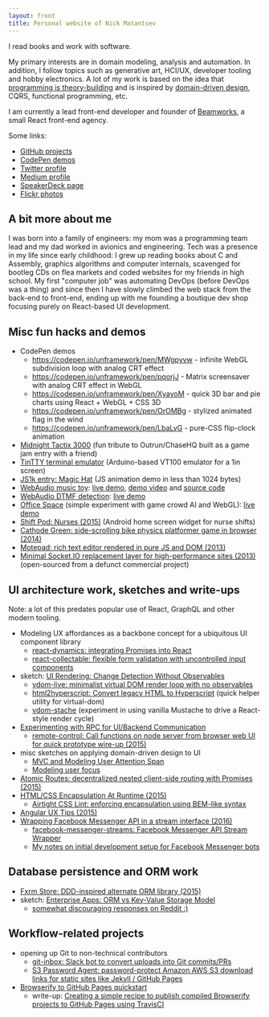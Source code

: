 ```yaml
---
layout: front
title: Personal website of Nick Matantsev
---
```


I read books and work with software.

My primary interests are in domain modeling, analysis and automation. In addition, I follow topics such as generative art, HCI/UX, developer tooling and hobby electronics. A lot of my work is based on the idea that [programming is theory-building](http://www.dc.uba.ar/materias/plp/cursos/material/programmingAsTheoryBuilding) and is inspired by [domain-driven design](https://en.wikipedia.org/wiki/Domain-driven_design), CQRS, functional programming, etc.

I am currently a lead front-end developer and founder of [Beamworks](https://beamworks.io), a small React front-end agency.

Some links:

- [GitHub projects](https://github.com/unframework)
- [CodePen demos](http://codepen.io/unframework/)
- [Twitter profile](https://twitter.com/unframework)
- [Medium profile](https://medium.com/@unframework)
- [SpeakerDeck page](https://speakerdeck.com/unframework)
- [Flickr photos](https://www.flickr.com/photos/nickmatantsev/)

## A bit more about me

I was born into a family of engineers: my mom was a programming team lead and my dad worked in avionics and engineering. Tech was a presence in my life since early childhood: I grew up reading books about C and Assembly, graphics algorithms and computer internals, scavenged for bootleg CDs on flea markets and coded websites for my friends in high school. My first "computer job" was automating DevOps (before DevOps was a thing) and since then I have slowly climbed the web stack from the back-end to front-end, ending up with me founding a boutique dev shop focusing purely on React-based UI development.

## Misc fun hacks and demos

* CodePen demos
    * https://codepen.io/unframework/pen/MWgpyvw - infinite WebGL subdivision loop with analog CRT effect
    * https://codepen.io/unframework/pen/pqorjJ - Matrix screensaver with analog CRT effect in WebGL
    * https://codepen.io/unframework/pen/XyayoM - quick 3D bar and pie charts using React + WebGL + CSS 3D
    * https://codepen.io/unframework/pen/OrOMBg - stylized animated flag in the wind
    * https://codepen.io/unframework/pen/LbaLvG - pure-CSS flip-clock animation
* [Midnight Tactix 3000](https://twitter.com/atesgoral/status/993972666540417024) (fun tribute to Outrun/ChaseHQ built as a game jam entry with a friend)
* [TinTTY terminal emulator](https://hackaday.io/project/27359-tiny-wearable-8-bit-vt100-console) (Arduino-based VT100 emulator for a 1in screen)
* [JS1k entry: Magic Hat](http://js1k.com/2017-magic/demo/2827) (JS animation demo in less than 1024 bytes)
* [WebAudio music toy](/webaudio-music-toy): [live demo](http://unframework.github.io/eltrn/), [demo video](https://www.youtube.com/watch?v=uZM0nfuLfxM) and [source code](https://github.com/unframework/eltrn)
* [WebAudio DTMF detection](https://github.com/unframework/dtmf-detect): [live demo](https://unframework.github.io/dtmf-detect/)
* [Office Space](https://github.com/unframework/office-space) (simple experiment with game crowd AI and WebGL): [live demo](https://unframework.github.io/office-space/)
* [Shift Pod: Nurses (2015)](https://play.google.com/store/apps/details?id=com.unframework.nursingshifttracker) (Android home screen widget for nurse shifts)
* [Cathode Green: side-scrolling bike physics platformer game in browser (2014)](https://github.com/unframework/cathode-green)
* [Motepad: rich text editor rendered in pure JS and DOM (2013)](https://github.com/unframework/motepad)
* [Minimal Socket.IO replacement layer for high-performance sites (2013)](https://github.com/unframework/fusio) (open-sourced from a defunct commercial project)

## UI architecture work, sketches and write-ups

Note: a lot of this predates popular use of React, GraphQL and other modern tooling.

* Modeling UX affordances as a backbone concept for a ubiquitous UI component library
    * [react-dynamics: integrating Promises into React](https://github.com/beamworks/react-dynamics)
    * [react-collectable: flexible form validation with uncontrolled input components](https://github.com/beamworks/react-collectable)
* sketch: [UI Rendering: Change Detection Without Observables](/ui-repaint)
    * [vdom-live: minimalist virtual DOM render loop with no observables](https://github.com/unframework/vdom-live)
    * [html2hyperscript: Convert legacy HTML to Hyperscript](https://github.com/unframework/html2hyperscript) (quick helper utility for virtual-dom)
    * [vdom-stache](https://github.com/unframework/vdom-stache) (experiment in using vanilla Mustache to drive a React-style render cycle)
* [Experimenting with RPC for UI/Backend Communication](https://medium.com/@unframework/experimenting-with-rpc-for-ui-backend-communication-8b6e214a7f7f#.oqw1js3u0)
    * [remote-control: Call functions on node server from browser web UI for quick prototype wire-up (2015)](https://github.com/unframework/remote-control)
* misc sketches on applying domain-driven design to UI
    * [MVC and Modeling User Attention Span](/view-attention-span)
    * [Modeling user focus](/user-focus-model)
* [Atomic Routes: decentralized nested client-side routing with Promises (2015)](https://github.com/unframework/atomic-routes)
* [HTML/CSS Encapsulation At Runtime (2015)](/html-css-encapsulation-at-runtime)
    * [Airtight CSS Lint: enforcing encapsulation using BEM-like syntax](https://github.com/unframework/airtight-css-lint)
* [Angular UX Tips (2015)](http://ng-ux.tips)
* [Wrapping Facebook Messenger API in a stream interface (2016)](/wrapping-facebook-messenger-stream-api)
    * [facebook-messenger-streams: Facebook Messenger API Stream Wrapper](https://github.com/myplanet/facebook-messenger-streams)
    * [My notes on initial development setup for Facebook Messenger bots](/facebook-bot-setup)

## Database persistence and ORM work

* [Fxrm Store: DDD-inspired alternate ORM library (2015)](https://github.com/fxrm/fxrm-store)
* sketch: [Enterprise Apps: ORM vs Key-Value Storage Model](/orm-vs-key-value)
    * [somewhat discouraging responses on Reddit :)](https://www.reddit.com/r/programming/comments/2t36ra/disappointed_in_orm_keyvalue_store_might_be_a/)

## Workflow-related projects

* opening up Git to non-technical contributors
    * [git-inbox: Slack bot to convert uploads into Git commits/PRs](https://github.com/unframework/git-inbox)
    * [S3 Password Agent: password-protect Amazon AWS S3 download links for static sites like Jekyll / GitHub Pages](https://github.com/unframework/s3-password-agent)
* [Browserify to GitHub Pages quickstart](https://github.com/unframework/browserify-github-pages)
    * write-up: [Creating a simple recipe to publish compiled Browserify projects to GitHub Pages using TravisCI](/browserify-github-pages-quickstart)
